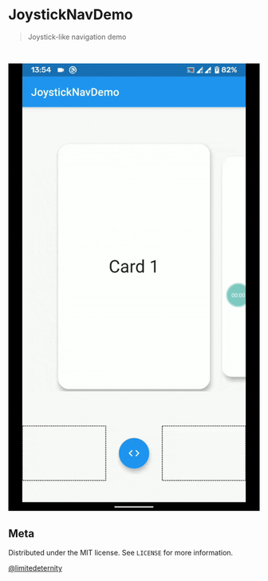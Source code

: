 # JoystickNavDemo

> Joystick-like navigation demo

<br>

![](demo.gif)



## Meta

Distributed under the MIT license. See ``LICENSE`` for more information.

[@limitedeternity](https://github.com/limitedeternity)


